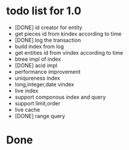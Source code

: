 # todo list for 1.0

- [DONE] id creator for entity
- get pieces id from kindex according to time
- [DONE] log the transaction
- build index from log
- get entities id from vindex according to time
- btree impl of index
- [DONE] acid impl
- performance improvement
- uniqureness index
- long,integer,date vindex
- live index
- support componous index and query
- support limit,order
- live cache
- [DONE] range query


# Done
